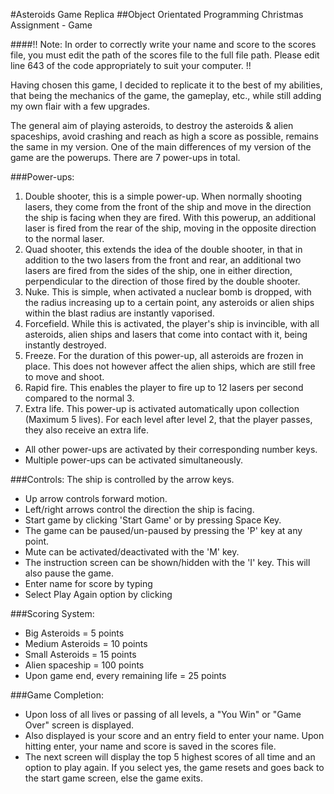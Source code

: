 #Asteroids Game Replica
##Object Orientated Programming Christmas Assignment - Game


####!! Note: In order to correctly write your name and score to the scores file, you must edit the path of the scores file to the full file path. Please edit line 643 of the code appropriately to suit your computer. !!

Having chosen this game, I decided to replicate it to the best of my abilities, that being the mechanics of the game, the gameplay, etc., while still adding my own flair with a few upgrades.

The general aim of playing asteroids, to destroy the asteroids & alien spaceships, avoid crashing and reach as high a score as possible, remains the same in my version.
One of the main differences of my version of the game are the powerups. There are 7 power-ups in total.

###Power-ups:
1. Double shooter, this is a simple power-up. When normally shooting lasers, they come from the front of the ship and move in the direction the ship is facing when they are fired. With this powerup, an additional laser is fired from the rear of the ship, moving in the opposite direction to the normal laser.
2. Quad shooter, this extends the idea of the double shooter, in that in addition to the two lasers from the front and rear, an additional two lasers are fired from the sides of the ship, one in either direction, perpendicular to the direction of those fired by the double shooter.
3. Nuke. This is simple, when activated a nuclear bomb is dropped, with the radius increasing up to a certain point, any asteroids or alien ships within the blast radius are instantly vaporised.
4. Forcefield. While this is activated, the player's ship is invincible, with all asteroids, alien ships and lasers that come into contact with it, being instantly destroyed.
5. Freeze. For the duration of this power-up, all asteroids are frozen in place. This does not however affect the alien ships, which are still free to move and shoot.
6. Rapid fire. This enables the player to fire up to 12 lasers per second compared to the normal 3.
7. Extra life. This power-up is activated automatically upon collection (Maximum 5 lives). For each level after level 2, that the player passes, they also receive an extra life.
- All other power-ups are activated by their corresponding number keys.
- Multiple power-ups can be activated simultaneously.

###Controls:
The ship is controlled by the arrow keys.
- Up arrow controls forward motion.
- Left/right arrows control the direction the ship is facing.
- Start game by clicking 'Start Game' or by pressing Space Key.
- The game can be paused/un-paused by pressing the 'P' key at any point.
- Mute can be activated/deactivated with the 'M' key.
- The instruction screen can be shown/hidden with the 'I' key. This will also pause the game.
- Enter name for score by typing
- Select Play Again option by clicking

###Scoring System:
- Big Asteroids = 5 points
- Medium Asteroids = 10 points
- Small Asteroids = 15 points
- Alien spaceship = 100 points
- Upon game end, every remaining life = 25 points

###Game Completion:
- Upon loss of all lives or passing of all levels, a "You Win" or "Game Over" screen is displayed.
- Also displayed is your score and an entry field to enter your name. Upon hitting enter, your name and score is saved in the scores file.
- The next screen will display the top 5 highest scores of all time and an option to play again. If you select yes, the game resets and goes back to the start game screen, else the game exits.
